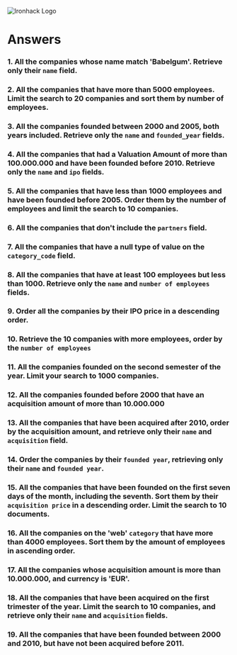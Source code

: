 ![Ironhack Logo](https://i.imgur.com/1QgrNNw.png)

# Answers

### 1. All the companies whose name match 'Babelgum'. Retrieve only their `name` field.

<!-- db.companies.find({"name":'Babelgum'}, {name:1, _id:0}) -->

### 2. All the companies that have more than 5000 employees. Limit the search to 20 companies and sort them by **number of employees**.

<!-- db.companies.find({"number_of_employees": {$gt: 5000}}).limit(20).sort({number_of_employees: -1}).pretty() -->

### 3. All the companies founded between 2000 and 2005, both years included. Retrieve only the `name` and `founded_year` fields.

<!-- db.companies.find({ $and : [{"founded_year": {$gte: 2000}}, {"founded_year": {$lte: 2005}}]}, {name:1, founded_year:1, _id:0}) -->

### 4. All the companies that had a Valuation Amount of more than 100.000.000 and have been founded before 2010. Retrieve only the `name` and `ipo` fields.

<!-- db.companies.find({ $and : [{"acquisition.price_amount": {$gt: 100000000}}, {"founded_year": {$lt: 2010}}]}, {name:1, ipo:1, _id:0}) -->

### 5. All the companies that have less than 1000 employees and have been founded before 2005. Order them by the number of employees and limit the search to 10 companies.

<!-- db.companies.find({ $and : [{"number_of_employees": {$lt: 1000}}, {"founded_year": {$lte: 2005}}]}).limit(10).sort({number_of_employees: -1}).pretty() -->

### 6. All the companies that don't include the `partners` field.

<!-- db.companies.find( {"partners": {$exists: false}}).pretty() -->

### 7. All the companies that have a null type of value on the `category_code` field.

<!-- db.companies.find({"category_code" :'null'}).pretty() -->

### 8. All the companies that have at least 100 employees but less than 1000. Retrieve only the `name` and `number of employees` fields.

<!-- db.companies.find({ $and : [{"number_of_employees": {$gte: 100}}, {"number_of_employees": {$lt: 1000}}]}, {name:1, number_of_employees:1, _id:0}) -->

### 9. Order all the companies by their IPO price in a descending order.

<!-- db.companies.find().sort({"ipo.valuation_amount": -1}).limit(2).pretty() -->


### 10. Retrieve the 10 companies with more employees, order by the `number of employees`

<!-- db.companies.find().sort({"number_of_employees": -1}).limit(10).pretty() -->

### 11. All the companies founded on the second semester of the year. Limit your search to 1000 companies.

<!-- db.companies.find({"founded_month": {$lte: 6}}).limit(1000).pretty() -->

### 12. All the companies founded before 2000 that have an acquisition amount of more than 10.000.000

<!-- db.companies.find({ $and : [{"founded_year": {$lt: 2000}}, {"acquisition.price_amount": {$gt: 10000000}}]}).pretty() -->

### 13. All the companies that have been acquired after 2010, order by the acquisition amount, and retrieve only their `name` and `acquisition` field.

<!-- db.companies.find({"acquisition.acquired_year": {$gt: 2010}}, {name:1, acquisition:1, _id:0}).sort({"acquisition.price_amount": 1}).pretty()  -->

### 14. Order the companies by their `founded year`, retrieving only their `name` and `founded year`.

<!-- db.companies.find({} , {name:1, founded_year:1, _id:0}).sort({"founded_year": -1}).limit(10) -->

### 15. All the companies that have been founded on the first seven days of the month, including the seventh. Sort them by their `acquisition price` in a descending order. Limit the search to 10 documents.

<!-- Your Code Goes Here -->

### 16. All the companies on the 'web' `category` that have more than 4000 employees. Sort them by the amount of employees in ascending order.

<!-- Your Code Goes Here -->

### 17. All the companies whose acquisition amount is more than 10.000.000, and currency is 'EUR'.

<!-- Your Code Goes Here -->

### 18. All the companies that have been acquired on the first trimester of the year. Limit the search to 10 companies, and retrieve only their `name` and `acquisition` fields.

<!-- Your Code Goes Here -->

### 19. All the companies that have been founded between 2000 and 2010, but have not been acquired before 2011.

<!-- Your Code Goes Here -->
